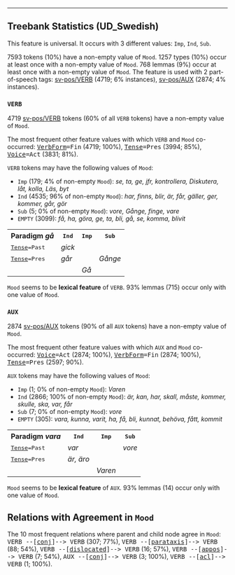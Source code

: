 

--------------------------------------------------------------------------------

## Treebank Statistics (UD_Swedish)

This feature is universal.
It occurs with 3 different values: `Imp`, `Ind`, `Sub`.

7593 tokens (10%) have a non-empty value of `Mood`.
1257 types (10%) occur at least once with a non-empty value of `Mood`.
768 lemmas (9%) occur at least once with a non-empty value of `Mood`.
The feature is used with 2 part-of-speech tags: [sv-pos/VERB]() (4719; 6% instances), [sv-pos/AUX]() (2874; 4% instances).

### `VERB`

4719 [sv-pos/VERB]() tokens (60% of all `VERB` tokens) have a non-empty value of `Mood`.

The most frequent other feature values with which `VERB` and `Mood` co-occurred: <tt><a href="VerbForm.html">VerbForm</a>=Fin</tt> (4719; 100%), <tt><a href="Tense.html">Tense</a>=Pres</tt> (3994; 85%), <tt><a href="Voice.html">Voice</a>=Act</tt> (3831; 81%).

`VERB` tokens may have the following values of `Mood`:

* `Imp` (179; 4% of non-empty `Mood`): <em>se, ta, ge, jfr, kontrollera, Diskutera, låt, kolla, Läs, byt</em>
* `Ind` (4535; 96% of non-empty `Mood`): <em>har, finns, blir, är, får, gäller, ger, kommer, går, gör</em>
* `Sub` (5; 0% of non-empty `Mood`): <em>vore, Gånge, finge, vare</em>
* `EMPTY` (3099): <em>få, ha, göra, ge, ta, bli, gå, se, komma, blivit</em>

<table>
  <tr><th>Paradigm <i>gå</i></th><th><tt>Ind</tt></th><th><tt>Imp</tt></th><th><tt>Sub</tt></th></tr>
  <tr><td><tt><a href="Tense.html">Tense</a>=Past</tt></td><td><em>gick</em></td><td></td><td></td></tr>
  <tr><td><tt><a href="Tense.html">Tense</a>=Pres</tt></td><td><em>går</em></td><td></td><td><em>Gånge</em></td></tr>
  <tr><td><tt></tt></td><td></td><td><em>Gå</em></td><td></td></tr>
</table>

`Mood` seems to be **lexical feature** of `VERB`. 93% lemmas (715) occur only with one value of `Mood`.

### `AUX`

2874 [sv-pos/AUX]() tokens (90% of all `AUX` tokens) have a non-empty value of `Mood`.

The most frequent other feature values with which `AUX` and `Mood` co-occurred: <tt><a href="Voice.html">Voice</a>=Act</tt> (2874; 100%), <tt><a href="VerbForm.html">VerbForm</a>=Fin</tt> (2874; 100%), <tt><a href="Tense.html">Tense</a>=Pres</tt> (2597; 90%).

`AUX` tokens may have the following values of `Mood`:

* `Imp` (1; 0% of non-empty `Mood`): <em>Varen</em>
* `Ind` (2866; 100% of non-empty `Mood`): <em>är, kan, har, skall, måste, kommer, skulle, ska, var, får</em>
* `Sub` (7; 0% of non-empty `Mood`): <em>vore</em>
* `EMPTY` (305): <em>vara, kunna, varit, ha, få, bli, kunnat, behöva, fått, kommit</em>

<table>
  <tr><th>Paradigm <i>vara</i></th><th><tt>Ind</tt></th><th><tt>Imp</tt></th><th><tt>Sub</tt></th></tr>
  <tr><td><tt><a href="Tense.html">Tense</a>=Past</tt></td><td><em>var</em></td><td></td><td><em>vore</em></td></tr>
  <tr><td><tt><a href="Tense.html">Tense</a>=Pres</tt></td><td><em>är, äro</em></td><td></td><td></td></tr>
  <tr><td><tt></tt></td><td></td><td><em>Varen</em></td><td></td></tr>
</table>

`Mood` seems to be **lexical feature** of `AUX`. 93% lemmas (14) occur only with one value of `Mood`.

## Relations with Agreement in `Mood`

The 10 most frequent relations where parent and child node agree in `Mood`:
<tt>VERB --[<a href="../dep/conj.html">conj</a>]--> VERB</tt> (307; 77%),
<tt>VERB --[<a href="../dep/parataxis.html">parataxis</a>]--> VERB</tt> (88; 54%),
<tt>VERB --[<a href="../dep/dislocated.html">dislocated</a>]--> VERB</tt> (16; 57%),
<tt>VERB --[<a href="../dep/appos.html">appos</a>]--> VERB</tt> (7; 54%),
<tt>AUX --[<a href="../dep/conj.html">conj</a>]--> VERB</tt> (3; 100%),
<tt>VERB --[<a href="../dep/acl.html">acl</a>]--> VERB</tt> (1; 100%).

